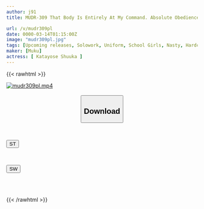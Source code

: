 ```yaml
---
author: j91
title: MUDR-309 That Body Is Entirely At My Command. Absolute Obedience Camera ~The Neat And Serious Student Council President Katayose-san~ Katayose Shuuka

url: /v/mudr309pl
date: 0000-03-14T01:15:00Z
image: "mudr309pl.jpg"
tags: [Upcoming releases, Solowork, Uniform, School Girls, Nasty, Hardcore, Slender, Acme · Orgasm	]
maker: [Muku]
actress: [ Katayose Shuuka ]
---
```



{{< rawhtml >}}

<div class="video" data-videoid="pending_link.html">
    <a href="javascript:;">
        <img src="/v/mudr309pl/mudr309pl.jpg" width="WIDTH" height="HEIGHT" alt="mudr309pl.mp4" loading="lazy">
    </a>
</div>

<script type="text/javascript" src="https://j91.asia/asset/on-demand-pend.js"></script>

<br>
  <link rel="stylesheet" href="https://j91.asia/asset/bs5.css">
  
  <center>
  <button class="btn btn-primary" type="button" data-bs-toggle="collapse" data-bs-target=".multi-collapse" aria-expanded="false" aria-controls="multiCollapseExample1 multiCollapseExample2"><h2>Download</h2></button></center>
</p>
<div class="row">
  <div class="col">
    <div class="collapse multi-collapse" id="multiCollapseExample1">
      <div class="card card-body">
	      	      <br>
<div class="buttons">  
<p><a href="https://j91.asia/pending_link.html" target="_blank"><button class="btn-hover color-3"><i class="fa fa-download"></i> ST</button></a></p></div>
    </div>
  </div>
</div>
  <div class="col">
    <div class="collapse multi-collapse" id="multiCollapseExample2">
      <div class="card card-body">
	      <br>
<div class="buttons">
<p><a href="https://j91.asia/pending_link.html" target="_blank"><button class="btn-hover color-2"><i class="fa fa-download"></i> SW</button></a></p></div>
<br><br>
      </div>
    </div>
  </div>
</div>

{{< /rawhtml >}}